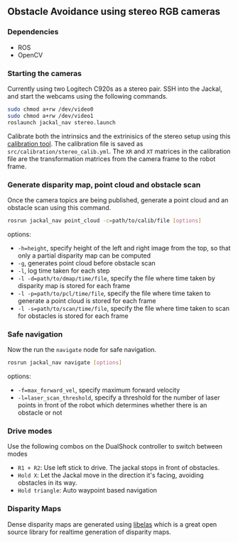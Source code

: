 ## Obstacle Avoidance using stereo RGB cameras

### Dependencies

- ROS
- OpenCV

### Starting the cameras

Currently using two Logitech C920s as a stereo pair. SSH into the Jackal, and start the webcams using the following commands.

```bash
sudo chmod a+rw /dev/video0
sudo chmod a+rw /dev/video1
roslaunch jackal_nav stereo.launch
```

Calibrate both the intrinsics and the extrinisics of the stereo setup using this [calibration tool](https://github.com/sourishg/stereo-calibration). The calibration file is saved as `src/calibration/stereo_calib.yml`. The `XR` and `XT` matrices in the calibration file are the transformation matrices from the camera frame to the robot frame.

### Generate disparity map, point cloud and obstacle scan

Once the camera topics are being published, generate a point cloud and an obstacle scan using this command.

```bash
rosrun jackal_nav point_cloud -c=path/to/calib/file [options]
```

options:
- `-h=height`, specify height of the left and right image from the top, so that only a partial disparity map can be computed
- `-g`, generates point cloud before obstacle scan
- `-l`, log time taken for each step
- `-l -d=path/to/dmap/time/file`, specify the file where time taken by disparity map is stored for each frame
- `-l -p=path/to/pcl/time/file`, specify the file where time taken to generate a point cloud is stored for each frame
- `-l -s=path/to/scan/time/file`, specify the file where time taken to scan for obstacles is stored for each frame

### Safe navigation

Now the run the `navigate` node for safe navigation. 

```bash
rosrun jackal_nav navigate [options]
```

options:
- `-f=max_forward_vel`, specify maximum forward velocity
- `-l=laser_scan_threshold`, specify a threshold for the number of laser points in front of the robot which determines whether there is an obstacle or not

### Drive modes

Use the following combos on the DualShock controller to switch between modes

- `R1 + R2`: Use left stick to drive. The jackal stops in front of obstacles.
- `Hold X`: Let the Jackal move in the direction it's facing, avoiding obstacles in its way.
- `Hold triangle`: Auto waypoint based navigation

### Disparity Maps

Dense disparity maps are generated using [libelas](http://www.cvlibs.net/software/libelas/) which is a great open source library for realtime generation of disparity maps.
